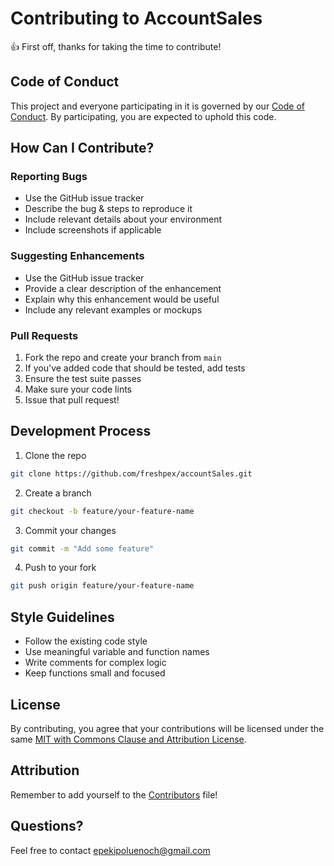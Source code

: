 # Contributing to AccountSales

👍 First off, thanks for taking the time to contribute!

## Code of Conduct

This project and everyone participating in it is governed by our [Code of Conduct](CODE_OF_CONDUCT.md). By participating, you are expected to uphold this code.

## How Can I Contribute?

### Reporting Bugs

- Use the GitHub issue tracker
- Describe the bug & steps to reproduce it
- Include relevant details about your environment
- Include screenshots if applicable

### Suggesting Enhancements

- Use the GitHub issue tracker
- Provide a clear description of the enhancement
- Explain why this enhancement would be useful
- Include any relevant examples or mockups

### Pull Requests

1. Fork the repo and create your branch from `main`
2. If you've added code that should be tested, add tests
3. Ensure the test suite passes
4. Make sure your code lints
5. Issue that pull request!

## Development Process

1. Clone the repo
```bash
git clone https://github.com/freshpex/accountSales.git
```

2. Create a branch
```bash
git checkout -b feature/your-feature-name
```

3. Commit your changes
```bash
git commit -m "Add some feature"
```

4. Push to your fork
```bash
git push origin feature/your-feature-name
```

## Style Guidelines

- Follow the existing code style
- Use meaningful variable and function names
- Write comments for complex logic
- Keep functions small and focused

## License

By contributing, you agree that your contributions will be licensed under the same [MIT with Commons Clause and Attribution License](LICENSE).

## Attribution

Remember to add yourself to the [Contributors](CONTRIBUTORS.md) file!

## Questions?

Feel free to contact epekipoluenoch@gmail.com

